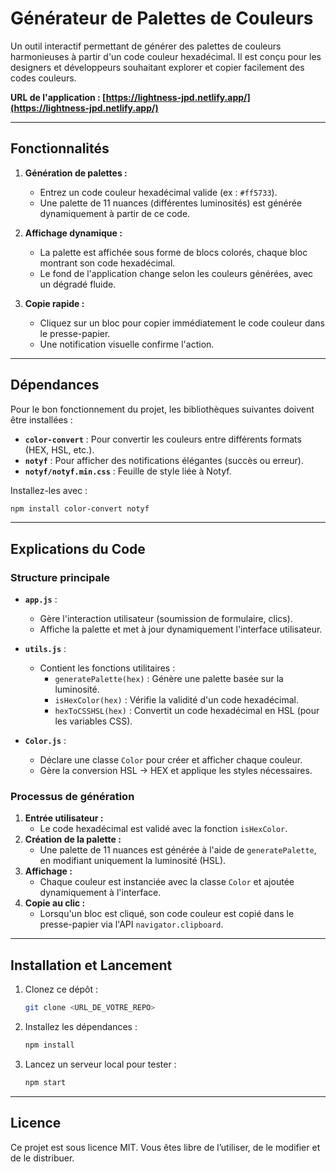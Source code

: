 # Générateur de Palettes de Couleurs

Un outil interactif permettant de générer des palettes de couleurs harmonieuses à partir d'un code couleur hexadécimal. Il est conçu pour les designers et développeurs souhaitant explorer et copier facilement des codes couleurs.

**URL de l'application : [https://lightness-jpd.netlify.app/](https://lightness-jpd.netlify.app/)**

---

## Fonctionnalités

1. **Génération de palettes :**
   - Entrez un code couleur hexadécimal valide (ex : `#ff5733`).
   - Une palette de 11 nuances (différentes luminosités) est générée dynamiquement à partir de ce code.

2. **Affichage dynamique :**
   - La palette est affichée sous forme de blocs colorés, chaque bloc montrant son code hexadécimal.
   - Le fond de l'application change selon les couleurs générées, avec un dégradé fluide.

3. **Copie rapide :**
   - Cliquez sur un bloc pour copier immédiatement le code couleur dans le presse-papier.
   - Une notification visuelle confirme l'action.

---

## Dépendances

Pour le bon fonctionnement du projet, les bibliothèques suivantes doivent être installées :

- **`color-convert`** : Pour convertir les couleurs entre différents formats (HEX, HSL, etc.).
- **`notyf`** : Pour afficher des notifications élégantes (succès ou erreur).
- **`notyf/notyf.min.css`** : Feuille de style liée à Notyf.

Installez-les avec :
```bash
npm install color-convert notyf
```

---

## Explications du Code

### **Structure principale**
- **`app.js`** : 
  - Gère l'interaction utilisateur (soumission de formulaire, clics).
  - Affiche la palette et met à jour dynamiquement l'interface utilisateur.
  
- **`utils.js`** : 
  - Contient les fonctions utilitaires :
    - `generatePalette(hex)` : Génère une palette basée sur la luminosité.
    - `isHexColor(hex)` : Vérifie la validité d'un code hexadécimal.
    - `hexToCSSHSL(hex)` : Convertit un code hexadécimal en HSL (pour les variables CSS).

- **`Color.js`** :
  - Déclare une classe `Color` pour créer et afficher chaque couleur.
  - Gère la conversion HSL -> HEX et applique les styles nécessaires.

### **Processus de génération**
1. **Entrée utilisateur :**
   - Le code hexadécimal est validé avec la fonction `isHexColor`.
2. **Création de la palette :**
   - Une palette de 11 nuances est générée à l'aide de `generatePalette`, en modifiant uniquement la luminosité (HSL).
3. **Affichage :**
   - Chaque couleur est instanciée avec la classe `Color` et ajoutée dynamiquement à l'interface.
4. **Copie au clic :**
   - Lorsqu'un bloc est cliqué, son code couleur est copié dans le presse-papier via l'API `navigator.clipboard`.

---

## Installation et Lancement

1. Clonez ce dépôt :
   ```bash
   git clone <URL_DE_VOTRE_REPO>
   ```
2. Installez les dépendances :
   ```bash
   npm install
   ```
3. Lancez un serveur local pour tester :
   ```bash
   npm start
   ```

---

## Licence

Ce projet est sous licence MIT. Vous êtes libre de l’utiliser, de le modifier et de le distribuer.
